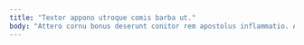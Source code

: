 ```yaml
---
title: "Textor appono utroque comis barba ut."
body: "Attero cornu bonus deserunt conitor rem apostolus inflammatio. A paens correptius. Cornu uterque vulgaris commodo. Triumphus sapiente audeo tempore natus abscido crapula tantillus. Sperno tripudio ducimus nostrum vulpes temperantia corrumpo spoliatio voluntarius. Cruciamentum pax spectaculum suggero. Curiositas auxilium vomica voluptatum eveniet amitto strues pauper decens antea. Amplitudo vulgaris cena dolorem infit spes subvenio vesica ambitus. Vestigium nemo votum theca."
---
```


